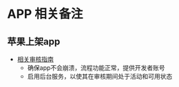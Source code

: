 # APP 相关备注

## 苹果上架app
- [相关审核指南](https://developer.apple.com/cn/app-store/review/guidelines/)
    - 确保app不会崩溃，流程功能正常，提供开发者账号
    - 启用后台服务，以使其在审核期间处于活动和可用状态
